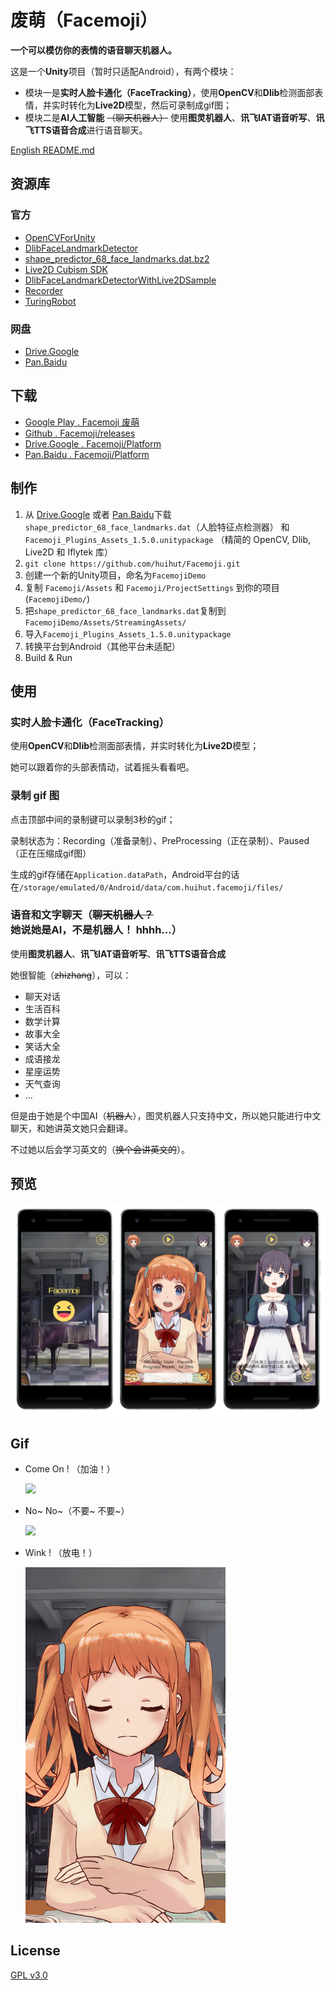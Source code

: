 # 废萌（Facemoji）

**一个可以模仿你的表情的语音聊天机器人。**

这是一个**Unity**项目（暂时只适配Android），有两个模块：

* 模块一是**实时人脸卡通化（FaceTracking）**，使用**OpenCV**和**Dlib**检测面部表情，并实时转化为**Live2D**模型，然后可录制成gif图；
* 模块二是**AI人工智能** ~~（聊天机器人）~~ 使用**图灵机器人**、**讯飞IAT语音听写**、**讯飞TTS语音合成**进行语音聊天。

[English README.md](README.md)

## 资源库

### 官方

* [OpenCVForUnity](https://enoxsoftware.com/opencvforunity/)
* [DlibFaceLandmarkDetector](https://enoxsoftware.com/dlibfacelandmarkdetector/)
* [shape_predictor_68_face_landmarks.dat.bz2](http://dlib.net/files/shape_predictor_68_face_landmarks.dat.bz2)
* [Live2D Cubism SDK](http://sites.cybernoids.jp/cubism-sdk2_e/unity_2-1)
* [DlibFaceLandmarkDetectorWithLive2DSample](https://github.com/utibenkei/DlibFaceLandmarkDetectorWithLive2DSample)
* [Recorder](https://github.com/Chman/Moments)
* [TuringRobot](https://github.com/huihut/TuringRobot)

### 网盘

* [Drive.Google](https://drive.google.com/open?id=1ofJMFIdzXCdYYO3qO5hvrTQPJUumgSY-)
* [Pan.Baidu](https://pan.baidu.com/s/1U08B_wPY67Zh1RTwFhrihA)

## 下载

* [Google Play . Facemoji 废萌](https://play.google.com/store/apps/details?id=com.huihut.facemoji)
* [Github . Facemoji/releases](https://github.com/huihut/Facemoji/releases)
* [Drive.Google . Facemoji/Platform](https://drive.google.com/open?id=1ofJMFIdzXCdYYO3qO5hvrTQPJUumgSY-)
* [Pan.Baidu . Facemoji/Platform](https://pan.baidu.com/s/1U08B_wPY67Zh1RTwFhrihA)

## 制作

1. 从 [Drive.Google](https://drive.google.com/open?id=1ofJMFIdzXCdYYO3qO5hvrTQPJUumgSY-) 或者 [Pan.Baidu](https://pan.baidu.com/s/1U08B_wPY67Zh1RTwFhrihA)下载 `shape_predictor_68_face_landmarks.dat`（人脸特征点检测器） 和 `Facemoji_Plugins_Assets_1.5.0.unitypackage` （精简的 OpenCV, Dlib, Live2D 和 Iflytek 库） 
2. `git clone https://github.com/huihut/Facemoji.git`
2. 创建一个新的Unity项目，命名为`FacemojiDemo`
3. 复制 `Facemoji/Assets` 和 `Facemoji/ProjectSettings` 到你的项目 (`FacemojiDemo/`)
4. 把`shape_predictor_68_face_landmarks.dat`复制到`FacemojiDemo/Assets/StreamingAssets/`
5. 导入`Facemoji_Plugins_Assets_1.5.0.unitypackage`
6. 转换平台到Android（其他平台未适配）
7. Build & Run

## 使用

### 实时人脸卡通化（FaceTracking）

使用**OpenCV**和**Dlib**检测面部表情，并实时转化为**Live2D**模型；

她可以跟着你的头部表情动，试着摇头看看吧。

### 录制 gif 图

点击顶部中间的录制键可以录制3秒的gif；

录制状态为：Recording（准备录制）、PreProcessing（正在录制）、Paused（正在压缩成gif图）

生成的gif存储在`Application.dataPath`，Android平台的话在`/storage/emulated/0/Android/data/com.huihut.facemoji/files/`

### 语音和文字聊天（~~聊天机器人？~~ 她说她是AI，不是机器人！ hhhh...）

使用**图灵机器人**、**讯飞IAT语音听写**、**讯飞TTS语音合成**

她很智能（~~zhizhang~~），可以：

* 聊天对话
* 生活百科
* 数学计算
* 故事大全
* 笑话大全
* 成语接龙
* 星座运势
* 天气查询
* ...

但是由于她是个中国AI（~~机器人~~），图灵机器人只支持中文，所以她只能进行中文聊天，和她讲英文她只会翻译。

不过她以后会学习英文的（~~换个会讲英文的~~）。

## 预览

![](Images/Capture_Facemoji.png)

## Gif

* Come On ! （加油！）
    
    ![](Images/GifCapture-ComeOn.gif)

* No~ No~（不要~ 不要~）
    
    ![](Images/GifCapture-NoNo.gif)

* Wink ! （放电！）
    
    ![](Images/GifCapture-Spark.gif)

## License

[GPL v3.0](https://github.com/huihut/Facemoji/blob/master/LICENSE)